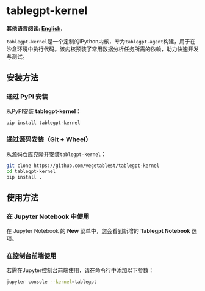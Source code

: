 # tablegpt-kernel  
**其他语言阅读: [English](README.md).**

`tablegpt-kernel`是一个定制的iPython内核，专为`tablegpt-agent`构建，用于在沙盒环境中执行代码。该内核预装了常用数据分析任务所需的依赖，助力快速开发与测试。  

## 安装方法  

### 通过 PyPI 安装  
从PyPI安装 **tablegpt-kernel**：  
```bash  
pip install tablegpt-kernel  
```  

### 通过源码安装（Git + Wheel）  
从源码仓库克隆并安装`tablegpt-kernel`：  
```bash  
git clone https://github.com/vegetablest/tablegpt-kernel  
cd tablegpt-kernel  
pip install .  
```  

## 使用方法

### 在 Jupyter Notebook 中使用  
在 Jupyter Notebook 的 **New** 菜单中，您会看到新增的 **Tablegpt Notebook** 选项。  

### 在控制台前端使用  
若需在Jupyter控制台前端使用，请在命令行中添加以下参数：  
```bash  
jupyter console --kernel=tablegpt
```
